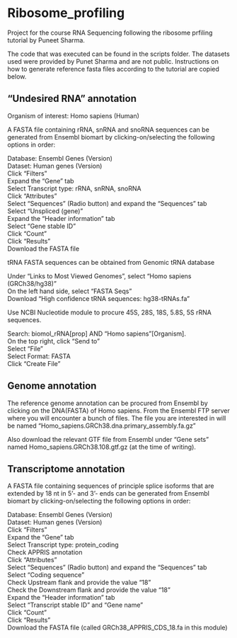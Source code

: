 # Ribosome_profiling

Project for the course RNA Sequencing following the ribosome prfiling tutorial by Puneet Sharma.

The code that was executed can be found in the scripts folder. The datasets used were provided by Punet Sharma and are not public. Instructions on how to generate reference fasta files according to the tutorial are copied below.

## “Undesired RNA” annotation
Organism of interest: Homo sapiens (Human)

A FASTA file containing rRNA, snRNA and snoRNA sequences can be generated from Ensembl biomart by clicking-on/selecting the following options in order:

Database: Ensembl Genes (Version)  
Dataset: Human genes (Version)  
Click “Filters”  
Expand the “Gene” tab  
Select Transcript type: rRNA, snRNA, snoRNA  
Click “Attributes”  
Select “Sequences” (Radio button) and expand the “Sequences” tab  
Select “Unspliced (gene)”  
Expand the “Header information” tab  
Select “Gene stable ID”  
Click “Count”  
Click “Results”  
Download the FASTA file  

tRNA FASTA sequences can be obtained from Genomic tRNA database

Under “Links to Most Viewed Genomes”, select “Homo sapiens (GRCh38/hg38)”  
On the left hand side, select “FASTA Seqs”  
Download “High confidence tRNA sequences: hg38-tRNAs.fa”  

Use NCBI Nucleotide module to procure 45S, 28S, 18S, 5.8S, 5S rRNA sequences.

Search: biomol_rRNA[prop] AND “Homo sapiens”[Organism].  
On the top right, click “Send to”  
Select “File”  
Select Format: FASTA  
Click “Create File”  

## Genome annotation
The reference genome annotation can be procured from Ensembl by clicking on the DNA(FASTA) of Homo sapiens. From the Ensembl FTP server where you will encounter a bunch of files. The file you are interested in will be named “Homo_sapiens.GRCh38.dna.primary_assembly.fa.gz”

Also download the relevant GTF file from Ensembl under “Gene sets” named Homo_sapiens.GRCh38.108.gtf.gz (at the time of writing).

## Transcriptome annotation
A FASTA file containing sequences of principle splice isoforms that are extended by 18 nt in 5’- and 3’- ends can be generated from Ensembl biomart by clicking-on/selecting the following options in order:

Database: Ensembl Genes (Version)  
Dataset: Human genes (Version)  
Click “Filters”  
Expand the “Gene” tab  
Select Transcript type: protein_coding  
Check APPRIS annotation  
Click “Attributes”  
Select “Sequences” (Radio button) and expand the “Sequences” tab  
Select “Coding sequence”  
Check Upstream flank and provide the value “18”  
Check the Downstream flank and provide the value “18”  
Expand the “Header information” tab  
Select “Transcript stable ID” and “Gene name”  
Click “Count”  
Click “Results”  
Download the FASTA file (called GRCh38_APPRIS_CDS_18.fa in this module)  
